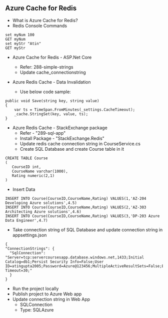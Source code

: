 ## Azure Cache for Redis

- What is Azure Cache for Redis?
- Redis Console Commands
```
set myNum 100
GET myNum
set myStr "Atin"
GET myStr
```
- Azure Cache for Redis - ASP.Net Core
  - Refer: 288-simple-strings
  - Update cache_connectionstring

- Azure Redis Cache - Data Invalidation
  - Use below code sample:
```
public void Save(string key, string value)
{
    var ts = TimeSpan.FromMinutes(_settings.CacheTimeout);
    _cache.StringSet(key, value, ts);
}
```

- Azure Redis Cache - StackExchange package
  - Refer - "289-sql-app"
  - Install Package - "StackExchange.Redis"
  - Update redis cache connection string in CourseService.cs
  - Create SQL Database and create Course table in it
```
CREATE TABLE Course
(
   CourseID int,
   CourseName varchar(1000),
   Rating numeric(2,1)
)
```

  - Insert Data
```
INSERT INTO Course(CourseID,CourseName,Rating) VALUES(1,'AZ-204 Developing Azure solutions',4.5)
INSERT INTO Course(CourseID,CourseName,Rating) VALUES(2,'AZ-303 Architecting Azure solutions',4.6)
INSERT INTO Course(CourseID,CourseName,Rating) VALUES(3,'DP-203 Azure Data Engineer',4.7)
```
  - Take connection string of SQL Database and update connection string in appsettings.json
```
{
"ConnectionStrings": {
  "SqlConnection": "Server=tcp:servercoursesapp.database.windows.net,1433;Initial Catalog=db1;Persist Security Info=False;User ID=atingupta2005;Password=Azure@123456;MultipleActiveResultSets=False;Encrypt=True;TrustServerCertificate=False;Connection Timeout=30;"
  }
}
```
  - Run the project locally
  - Publish project to Azure Web app
  - Update connection string in Web App
     - SQLConnection
     - Type: SQLAzure
